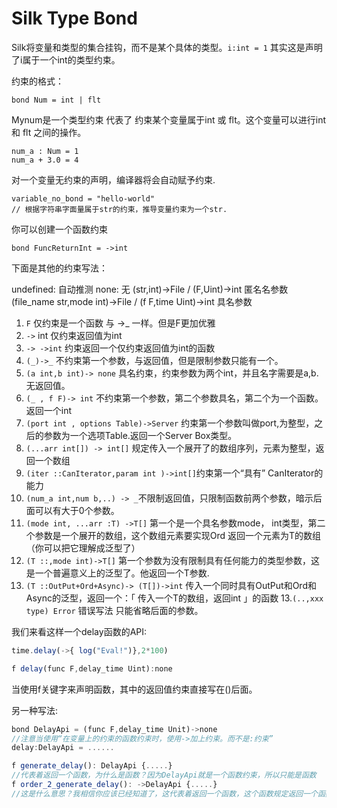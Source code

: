 # Silk Type Bond

Silk将变量和类型的集合挂钩，而不是某个具体的类型。`i:int = 1` 其实这是声明了i属于一个int的类型约束。

约束的格式：

```tsx
bond Num = int | flt
```

Mynum是一个类型约束 代表了 约束某个变量属于int 或 flt。这个变量可以进行int 和 flt 之间的操作。

```tsx
num_a : Num = 1
num_a + 3.0 = 4
```

对一个变量无约束的声明，编译器将会自动赋予约束.

```tsx
variable_no_bond = "hello-world"
// 根据字符串字面量属于str的约束，推导变量约束为一个str.
```

你可以创建一个函数约束

```tsx
bond FuncReturnInt = ->int
```

下面是其他的约束写法：

undefined: 自动推测
none: 无
(str,int)->File / (F,Uint)->int 匿名名参数
(file_name str,mode int)->File / (f F,time Uint)->int 具名参数

1. `F` 仅约束是一个函数 与 ->_ 一样。但是F更加优雅
2. `->` int 仅约束返回值为int
3. `-> ->int` 约束返回一个仅约束返回值为int的函数
4. `(_)->_` 不约束第一个参数，与返回值，但是限制参数只能有一个。
5. `(a int,b int)-> none`  具名约束，约束参数为两个int，并且名字需要是a,b. 无返回值。
6. `(_ , f F)-> int` 不约束第一个参数，第二个参数具名，第二个为一个函数。 返回一个int
7. `(port int , options Table)->Server` 约束第一个参数叫做port,为整型，之后的参数为一个选项Table.返回一个Server Box类型。
8. `(...arr int[]) -> int[]` 规定传入一个展开了的数组序列，元素为整型，返回一个数组
9. `(iter ::CanIterator,param int )->int[]`约束第一个“具有” CanIterator的能力
10. `(num_a int,num b,..) -> _`不限制返回值，只限制函数前两个参数，暗示后面可以有大于0个参数。
11. `(mode int, ...arr :T) ->T[]` 第一个是一个具名参数mode， int类型，第二个参数是一个展开的数组，这个数组元素要实现Ord 返回一个元素为T的数组（你可以把它理解成泛型了）
12. `(T ::,mode int)->T[]` 第一个参数为没有限制具有任何能力的类型参数，这是一个普遍意义上的泛型了。他返回一个T参数.
13. `(T ::OutPut+Ord+Async)-> (T[])->int` 传入一个同时具有OutPut和Ord和Async的泛型，返回一个：「 传入一个T的数组，返回int 」的函数
13.`(..,xxx type) Error` 错误写法 只能省略后面的参数。

我们来看这样一个delay函数的API:

```jsx
time.delay(->{ log("Eval!")},2*100) 
```

```jsx
f delay(func F,delay_time Uint):none 
```

 当使用f关键字来声明函数，其中的返回值约束直接写在()后面。

 另一种写法:

 ```jsx
 bond DelayApi = (func F,delay_time Unit)->none 
//注意当使用“在变量上的约束的函数约束时，使用->加上约束。而不是:约束”
 delay:DelayApi = ......

 ```

 ```jsx
f generate_delay(): DelayApi {.....}
//代表着返回一个函数，为什么是函数？因为DelayApi就是一个函数约束，所以只能是函数
f order_2_generate_delay(): ->DelayApi {.....}
//这是什么意思？我相信你应该已经知道了，这代表着返回一个函数，这个函数规定返回一个函数（DelayApi的约束的函数）。
 ```

